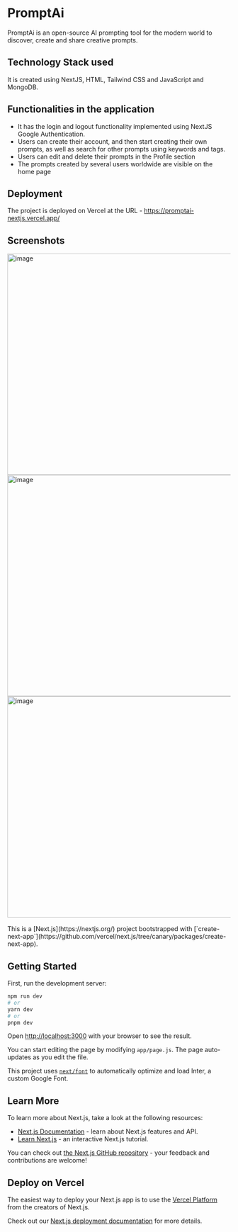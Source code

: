 # PromptAi

PromptAi is an open-source AI prompting tool for the modern world to discover, create and share creative prompts.

## Technology Stack used
It is created using NextJS, HTML, Tailwind CSS and JavaScript and MongoDB.

## Functionalities in the application
<ul>
  <li>It has the login and logout functionality implemented using NextJS Google Authentication.</li>
  <li>Users can create their account, and then start creating their own prompts, as well as search for other prompts using keywords and tags.</li>
  <li>Users can edit and delete their prompts in the Profile section</li>
  <li>The prompts created by several users worldwide are visible on the home page</li>
</ul>

## Deployment
The project is deployed on Vercel at the URL - https://promptai-nextjs.vercel.app/

## Screenshots
<img width="1000" height="500" alt="image" src="https://github.com/Aryan2727-debug/promptai-nextjs/assets/78311368/5227c474-31f9-4e82-b463-9696aa45953c">

<br/>
<img width="1000" height="500" alt="image" src="https://github.com/Aryan2727-debug/promptai-nextjs/assets/78311368/cd8579e6-3a41-4ef9-8e43-f6b09c3b3313">

<br/>
<img width="1000" height="500" alt="image" src="https://github.com/Aryan2727-debug/promptai-nextjs/assets/78311368/8766e736-3c6c-4bbc-acd5-dac2e1423348">

<br/>
<br/>
This is a [Next.js](https://nextjs.org/) project bootstrapped with [`create-next-app`](https://github.com/vercel/next.js/tree/canary/packages/create-next-app).

## Getting Started

First, run the development server:

```bash
npm run dev
# or
yarn dev
# or
pnpm dev
```

Open [http://localhost:3000](http://localhost:3000) with your browser to see the result.

You can start editing the page by modifying `app/page.js`. The page auto-updates as you edit the file.

This project uses [`next/font`](https://nextjs.org/docs/basic-features/font-optimization) to automatically optimize and load Inter, a custom Google Font.

## Learn More

To learn more about Next.js, take a look at the following resources:

- [Next.js Documentation](https://nextjs.org/docs) - learn about Next.js features and API.
- [Learn Next.js](https://nextjs.org/learn) - an interactive Next.js tutorial.

You can check out [the Next.js GitHub repository](https://github.com/vercel/next.js/) - your feedback and contributions are welcome!

## Deploy on Vercel

The easiest way to deploy your Next.js app is to use the [Vercel Platform](https://vercel.com/new?utm_medium=default-template&filter=next.js&utm_source=create-next-app&utm_campaign=create-next-app-readme) from the creators of Next.js.

Check out our [Next.js deployment documentation](https://nextjs.org/docs/deployment) for more details.

